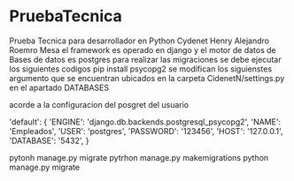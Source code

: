 # PruebaTecnica
Prueba Tecnica para desarrollador en Python Cydenet
Henry Alejandro Roemro Mesa 
el framework es operado en django y el  motor de datos de  Bases de datos es postgres 
para realizar las migraciones se debe ejecutar los siguientes codigos 
pip install psycopg2
se modifican los siguienstes argumento  que se encuentran ubicados en la carpeta CidenetN/settings.py  en el apartado DATABASES 

acorde a la configuracion del posgret del usuario 

  'default': {
        'ENGINE': 'django.db.backends.postgresql_psycopg2',
        'NAME': 'Empleados',
        'USER': 'postgres',
        'PASSWORD': '123456',
        'HOST': '127.0.0.1',
        'DATABASE': '5432',
    }
    
pytonh manage.py migrate
pytrhon manage.py makemigrations
python manage.py migrate 
